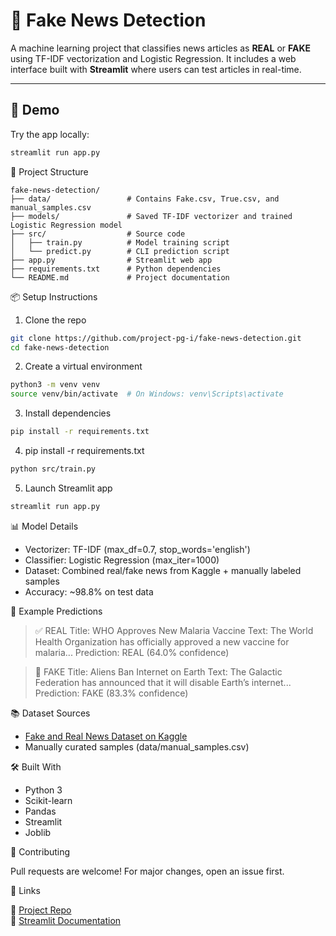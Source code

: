 # 📰 Fake News Detection

A machine learning project that classifies news articles as **REAL** or **FAKE** using TF-IDF vectorization and Logistic Regression. It includes a web interface built with **Streamlit** where users can test articles in real-time.

---

## 🚀 Demo

Try the app locally:
```bash
streamlit run app.py
```
📁 Project Structure

```
fake-news-detection/
├── data/                 # Contains Fake.csv, True.csv, and manual_samples.csv
├── models/               # Saved TF-IDF vectorizer and trained Logistic Regression model
├── src/                  # Source code
│   ├── train.py          # Model training script
│   └── predict.py        # CLI prediction script
├── app.py                # Streamlit web app
├── requirements.txt      # Python dependencies
└── README.md             # Project documentation
```

📦 Setup Instructions
1. Clone the repo
```bash
git clone https://github.com/project-pg-i/fake-news-detection.git
cd fake-news-detection
```
2. Create a virtual environment
```bash
python3 -m venv venv
source venv/bin/activate  # On Windows: venv\Scripts\activate
```
3. Install dependencies
```bash
pip install -r requirements.txt
```
4. pip install -r requirements.txt
```bash
python src/train.py
```
5. Launch Streamlit app
```bash
streamlit run app.py
```

📊 Model Details

- Vectorizer: TF-IDF (max_df=0.7, stop_words='english')
- Classifier: Logistic Regression (max_iter=1000)
- Dataset: Combined real/fake news from Kaggle + manually labeled samples
- Accuracy: ~98.8% on test data

🧪 Example Predictions

> ✅ REAL
> Title: WHO Approves New Malaria Vaccine
> Text: The World Health Organization has officially approved a new vaccine for malaria...
> Prediction: REAL (64.0% confidence)

> 🚨 FAKE
> Title: Aliens Ban Internet on Earth
> Text: The Galactic Federation has announced that it will disable Earth’s internet...
> Prediction: FAKE (83.3% confidence)

📚 Dataset Sources

- [Fake and Real News Dataset on Kaggle](https://www.kaggle.com/datasets/clmentbisaillon/fake-and-real-news-dataset)
- Manually curated samples (data/manual_samples.csv)

🛠 Built With

- Python 3
- Scikit-learn
- Pandas
- Streamlit
- Joblib

🤝 Contributing

Pull requests are welcome! For major changes, open an issue first.

🔗 Links

🔬 [Project Repo](https://github.com/project-pg-i/fake-news-detection)  
📘 [Streamlit Documentation](https://docs.streamlit.io/)
